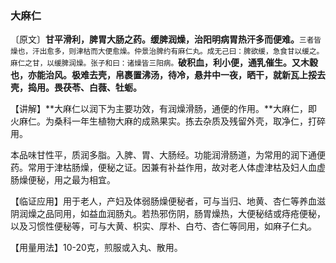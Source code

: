 ### 大麻仁

〔原文〕**甘平滑利，脾胃大肠之药。缓脾润燥，治阳明病胃热汗多而便难。**<small>三者皆燥也，汗出愈多，则津枯而大便愈燥。仲景治脾约有麻仁丸。成无己曰：脾欲缓，急食甘以缓之。麻仁之甘，以缓脾润燥。张子和曰：诸燥皆三阳病。</small>**破积血，利小便，通乳催生。又木穀也，亦能治风。极难去壳，帛裹置沸汤，待冷，悬井中一夜，晒干，就新瓦上挼去壳，捣用。畏茯苓、白薇、牡蛎。**

【讲解】**大麻仁以润下为主要功效，有润燥滑肠，通便的作用。**大麻仁，即火麻仁。为桑科一年生植物大麻的成熟果实。拣去杂质及残留外壳，取净仁，打碎用。

本品味甘性平，质润多脂。入脾、胃、大肠经。功能润滑肠道，为常用的润下通便药。常用于津枯肠燥，便秘之证。因兼有补益作用，故对老人体虚津枯及妇人血虚肠燥便秘，用之最为相宜。

【临证应用】用于老人，产妇及体弱肠燥便秘者，可与当归、地黄、杏仁等养血滋阴润燥之品同用，如益血润肠丸。若热邪伤阴，肠胃燥热，大便秘结或痔疮便秘，以及习惯性便秘等，可与大黄、枳实、厚朴、白芍、杏仁等同用，如麻子仁丸。

【用量用法】10-20克，煎服或入丸、散用。
